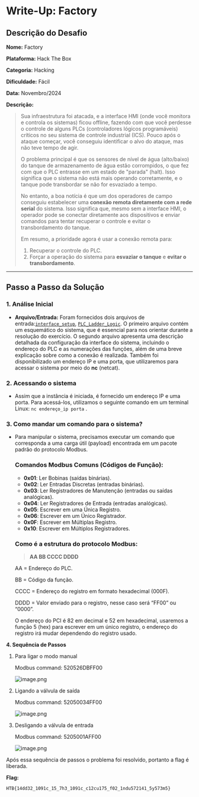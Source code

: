 # Write-Up: Factory

## **Descrição do Desafio**

**Nome:** Factory

**Plataforma:** Hack The Box

**Categoria:** Hacking

**Dificuldade:** Fácil

**Data:** Novembro/2024

**Descrição:**

> Sua infraestrutura foi atacada, e a interface HMI (onde você monitora e controla os sistemas) ficou offline, fazendo com que você perdesse o controle de alguns PLCs (controladores lógicos programáveis) críticos no seu sistema de controle industrial (ICS). Pouco após o ataque começar, você conseguiu identificar o alvo do ataque, mas não teve tempo de agir.
> 
> 
> O problema principal é que os sensores de nível de água (alto/baixo) do tanque de armazenamento de água estão corrompidos, o que fez com que o PLC entrasse em um estado de "parada" (halt). Isso significa que o sistema não está mais operando corretamente, e o tanque pode transbordar se não for esvaziado a tempo.
> 
> No entanto, a boa notícia é que um dos operadores de campo conseguiu estabelecer uma **conexão remota diretamente com a rede serial** do sistema. Isso significa que, mesmo sem a interface HMI, o operador pode se conectar diretamente aos dispositivos e enviar comandos para tentar recuperar o controle e evitar o transbordamento do tanque.
> 
> Em resumo, a prioridade agora é usar a conexão remota para:
> 
> 1. Recuperar o controle do PLC.
> 2. Forçar a operação do sistema para **esvaziar o tanque** e **evitar o transbordamento**.

---

## **Passo a Passo da Solução**

### **1. Análise Inicial**

- **Arquivo/Entrada:** Foram fornecidos dois arquivos de entrada:[`interface_setup`](https://github.com/HawkSecUnifei/Writeups/blob/main/HackTheBox/Easy/Factory/files/interface_setup.png), [`PLC_Ladder_Logic`](https://github.com/HawkSecUnifei/Writeups/blob/main/HackTheBox/Easy/Factory/files/PLC_Ladder_Logic.pdf). O primeiro arquivo contém um esquemático do sistema, que é essencial para nos orientar durante a resolução do exercício. O segundo arquivo apresenta uma descrição detalhada da configuração da interface do sistema, incluindo o endereço do PLC e as numerações das funções, além de uma breve explicação sobre como a conexão é realizada. Também foi disponibilizado um endereço IP e uma porta, que utilizaremos para acessar o sistema por meio do **nc** (netcat).

### **2. Acessando o sistema**

- Assim que a instância é iniciada, é fornecido um endereço IP e uma porta. Para acessá-los, utilizamos o seguinte comando em um terminal Linux: `nc endereço_ip porta` .

### **3.  Como mandar um comando para o sistema?**

- Para manipular o sistema, precisamos executar um comando que corresponda a uma carga útil (payload) encontrada em um pacote padrão do protocolo Modbus.
    
    ### **Comandos Modbus Comuns (Códigos de Função):**
    
    - **0x01**: Ler Bobinas (saídas binárias).
    - **0x02**: Ler Entradas Discretas (entradas binárias).
    - **0x03**: Ler Registradores de Manutenção (entradas ou saídas analógicas).
    - **0x04**: Ler Registradores de Entrada (entradas analógicas).
    - **0x05**: Escrever em uma Única Registro.
    - **0x06**: Escrever em um Único Registrador.
    - **0x0F**: Escrever em Múltiplas Registro.
    - **0x10**: Escrever em Múltiplos Registradores.
    
    ### **Como é a estrutura do protocolo Modbus**:
    
    > **AA BB CCCC DDDD**
    > 
    
    AA = Endereço do PLC.
    
    BB = Código da função.
    
    CCCC = Endereço do registro em formato hexadecimal (000F).
    
    DDDD = Valor enviado para o registro, nesse caso será “FF00” ou “0000”.
    
    O endereço do PCI é 82 em decimal e 52 em hexadecimal, usaremos a função 5 (hex) para escrever em um único registro, o endereço do registro irá mudar dependendo do registro usado.
    

**4.  Sequência de Passos** 

1. Para ligar o modo manual
    
    Modbus command: 520526DBFF00
    
    ![image.png](/images/image.png)
    
2. Ligando a válvula de saída
    
    Modbus command: 52050034FF00
    
    ![image.png](/images/image%201.png)
    
3. Desligando a válvula de entrada
    
    Modbus command: 5205001AFF00
    
    ![image.png](/images/image%202.png)
    

Após essa sequência de passos o problema foi resolvido, portanto a flag é liberada.

**Flag:**

`HTB{14dd32_1091c_15_7h3_1091c_c12cu175_f02_1ndu572141_5y573m5}`